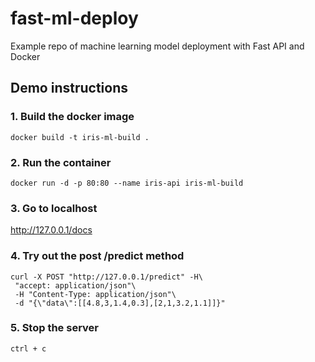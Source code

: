 # fast-ml-deploy
Example repo of machine learning model deployment with Fast API and Docker

## Demo instructions


### 1. Build the docker image

```
docker build -t iris-ml-build .
```

### 2. Run the container

```
docker run -d -p 80:80 --name iris-api iris-ml-build 
```


### 3. Go to localhost
http://127.0.0.1/docs


### 4. Try out the post /predict method
```
curl -X POST "http://127.0.0.1/predict" -H\
 "accept: application/json"\
 -H "Content-Type: application/json"\
 -d "{\"data\":[[4.8,3,1.4,0.3],[2,1,3.2,1.1]]}"
```
### 5. Stop the server
```
ctrl + c
```
